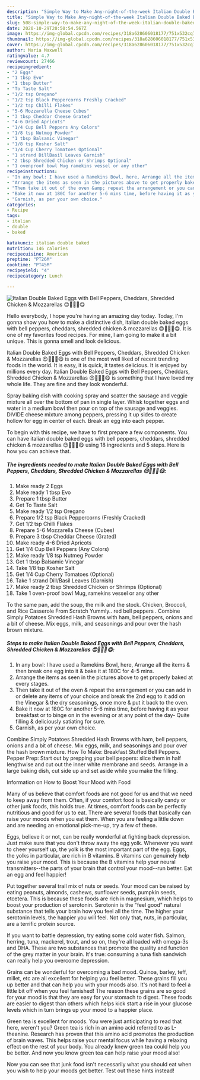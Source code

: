 ```yaml
---
description: "Simple Way to Make Any-night-of-the-week Italian Double Baked Eggs with Bell Peppers, Cheddars, Shredded Chicken &amp;amp; Mozzarellas 😍💁🏻‍♀️😋"
title: "Simple Way to Make Any-night-of-the-week Italian Double Baked Eggs with Bell Peppers, Cheddars, Shredded Chicken &amp;amp; Mozzarellas 😍💁🏻‍♀️😋"
slug: 508-simple-way-to-make-any-night-of-the-week-italian-double-baked-eggs-with-bell-peppers-cheddars-shredded-chicken-and-amp-mozzarellas
date: 2020-10-29T20:50:54.567Z
image: https://img-global.cpcdn.com/recipes/318a628606018177/751x532cq70/italian-double-baked-eggs-with-bell-peppers-cheddars-shredded-chicken-mozzarellas-😍💁🏻♀️😋-recipe-main-photo.jpg
thumbnail: https://img-global.cpcdn.com/recipes/318a628606018177/751x532cq70/italian-double-baked-eggs-with-bell-peppers-cheddars-shredded-chicken-mozzarellas-😍💁🏻♀️😋-recipe-main-photo.jpg
cover: https://img-global.cpcdn.com/recipes/318a628606018177/751x532cq70/italian-double-baked-eggs-with-bell-peppers-cheddars-shredded-chicken-mozzarellas-😍💁🏻♀️😋-recipe-main-photo.jpg
author: Maria Maxwell
ratingvalue: 4.7
reviewcount: 27466
recipeingredient:
- "2 Eggs"
- "1 tbsp Evo"
- "1 tbsp Butter"
- "To Taste Salt"
- "1/2 tsp Oregano"
- "1/2 tsp Black Peppercorns Freshly Cracked"
- "1/2 tsp Chilli Flakes"
- "5-6 Mozzarella Cheese Cubes"
- "3 tbsp Cheddar Cheese Grated"
- "4-6 Dried Apricots"
- "1/4 Cup Bell Peppers Any Colors"
- "1/8 tsp Nutmeg Powder"
- "1 tbsp Balsamic Vinegar"
- "1/8 tsp Kosher Salt"
- "1/4 Cup Cherry Tomatoes Optional"
- "1 strand DillBasil Leaves Garnish"
- "2 tbsp Shredded Chicken or Shrimps Optional"
- "1 ovenproof bowl Mug ramekins vessel or any other"
recipeinstructions:
- "In any bowl: I have used a Ramekins Bowl, here, Arrange all the items &amp; then break one egg into it &amp; bake it at 180C for 4-5 mins."
- "Arrange the items as seen in the pictures above to get properly baked at every stages."
- "Then take it out of the oven &amp; repeat the arrangement or you can add in or delete any items of your choice and break the 2nd egg to it add on the Vinegar &amp; the dry seasonings, once more &amp; put it back to the oven."
- "Bake it now at 180C for another 5-6 mins time, before having it as your breakfast or to binge on in the evening or at any point of the day- Quite filling &amp; deliciously satiating for sure."
- "Garnish, as per your own choice."
categories:
- Recipe
tags:
- italian
- double
- baked

katakunci: italian double baked 
nutrition: 146 calories
recipecuisine: American
preptime: "PT26M"
cooktime: "PT45M"
recipeyield: "4"
recipecategory: Lunch

---
```



![Italian Double Baked Eggs with Bell Peppers, Cheddars, Shredded Chicken &amp; Mozzarellas 😍💁🏻‍♀️😋](https://img-global.cpcdn.com/recipes/318a628606018177/751x532cq70/italian-double-baked-eggs-with-bell-peppers-cheddars-shredded-chicken-mozzarellas-😍💁🏻♀️😋-recipe-main-photo.jpg)

Hello everybody, I hope you're having an amazing day today. Today, I'm gonna show you how to make a distinctive dish, italian double baked eggs with bell peppers, cheddars, shredded chicken &amp; mozzarellas 😍💁🏻‍♀️😋. It is one of my favorites food recipes. For mine, I am going to make it a bit unique. This is gonna smell and look delicious.

Italian Double Baked Eggs with Bell Peppers, Cheddars, Shredded Chicken &amp; Mozzarellas 😍💁🏻‍♀️😋 is one of the most well liked of recent trending foods in the world. It is easy, it is quick, it tastes delicious. It is enjoyed by millions every day. Italian Double Baked Eggs with Bell Peppers, Cheddars, Shredded Chicken &amp; Mozzarellas 😍💁🏻‍♀️😋 is something that I have loved my whole life. They are fine and they look wonderful.

Spray baking dish with cooking spray and scatter the sausage and veggie mixture all over the bottom of pan in single layer. Whisk together eggs and water in a medium bowl then pour on top of the sausage and veggies. DIVIDE cheese mixture among peppers, pressing it up sides to create hollow for egg in center of each. Break an egg into each pepper.


To begin with this recipe, we have to first prepare a few components. You can have italian double baked eggs with bell peppers, cheddars, shredded chicken &amp; mozzarellas 😍💁🏻‍♀️😋 using 18 ingredients and 5 steps. Here is how you can achieve that.

<!--inarticleads1-->

##### The ingredients needed to make Italian Double Baked Eggs with Bell Peppers, Cheddars, Shredded Chicken &amp; Mozzarellas 😍💁🏻‍♀️😋:

1. Make ready 2 Eggs
1. Make ready 1 tbsp Evo
1. Prepare 1 tbsp Butter
1. Get To Taste Salt
1. Make ready 1/2 tsp Oregano
1. Prepare 1/2 tsp Black Peppercorns (Freshly Cracked)
1. Get 1/2 tsp Chilli Flakes
1. Prepare 5-6 Mozzarella Cheese (Cubes)
1. Prepare 3 tbsp Cheddar Cheese (Grated)
1. Make ready 4-6 Dried Apricots
1. Get 1/4 Cup Bell Peppers (Any Colors)
1. Make ready 1/8 tsp Nutmeg Powder
1. Get 1 tbsp Balsamic Vinegar
1. Take 1/8 tsp Kosher Salt
1. Get 1/4 Cup Cherry Tomatoes (Optional)
1. Take 1 strand Dill/Basil Leaves (Garnish)
1. Make ready 2 tbsp Shredded Chicken or Shrimps (Optional)
1. Take 1 oven-proof bowl Mug, ramekins vessel or any other


To the same pan, add the soup, the milk and the stock. Chicken, Broccoli, and Rice Casserole From Scratch Yummly.. red bell peppers . Combine Simply Potatoes Shredded Hash Browns with ham, bell peppers, onions and a bit of cheese. Mix eggs, milk, and seasonings and pour over the hash brown mixture. 

<!--inarticleads2-->

##### Steps to make Italian Double Baked Eggs with Bell Peppers, Cheddars, Shredded Chicken &amp; Mozzarellas 😍💁🏻‍♀️😋:

1. In any bowl: I have used a Ramekins Bowl, here, Arrange all the items &amp; then break one egg into it &amp; bake it at 180C for 4-5 mins.
1. Arrange the items as seen in the pictures above to get properly baked at every stages.
1. Then take it out of the oven &amp; repeat the arrangement or you can add in or delete any items of your choice and break the 2nd egg to it add on the Vinegar &amp; the dry seasonings, once more &amp; put it back to the oven.
1. Bake it now at 180C for another 5-6 mins time, before having it as your breakfast or to binge on in the evening or at any point of the day- Quite filling &amp; deliciously satiating for sure.
1. Garnish, as per your own choice.


Combine Simply Potatoes Shredded Hash Browns with ham, bell peppers, onions and a bit of cheese. Mix eggs, milk, and seasonings and pour over the hash brown mixture. How To Make: Breakfast Stuffed Bell Peppers. Pepper Prep: Start out by prepping your bell peppers: slice them in half lengthwise and cut out the inner white membrane and seeds. Arrange in a large baking dish, cut side up and set aside while you make the filling. 

Information on How to Boost Your Mood with Food


Many of us believe that comfort foods are not good for us and that we need to keep away from them. Often, if your comfort food is basically candy or other junk foods, this holds true. At times, comfort foods can be perfectly nutritious and good for us to eat. There are several foods that basically can raise your moods when you eat them. When you are feeling a little down and are needing an emotional pick-me-up, try a few of these.

Eggs, believe it or not, can be really wonderful at fighting back depression. Just make sure that you don't throw away the egg yolk. Whenever you want to cheer yourself up, the yolk is the most important part of the egg. Eggs, the yolks in particular, are rich in B vitamins. B vitamins can genuinely help you raise your mood. This is because the B vitamins help your neural transmitters--the parts of your brain that control your mood--run better. Eat an egg and feel happier!

Put together several trail mix of nuts or seeds. Your mood can be raised by eating peanuts, almonds, cashews, sunflower seeds, pumpkin seeds, etcetera. This is because these foods are rich in magnesium, which helps to boost your production of serotonin. Serotonin is the "feel good" natural substance that tells your brain how you feel all the time. The higher your serotonin levels, the happier you will feel. Not only that, nuts, in particular, are a terrific protein source.

If you want to battle depression, try eating some cold water fish. Salmon, herring, tuna, mackerel, trout, and so on, they're all loaded with omega-3s and DHA. These are two substances that promote the quality and function of the grey matter in your brain. It's true: consuming a tuna fish sandwich can really help you overcome depression. 

Grains can be wonderful for overcoming a bad mood. Quinoa, barley, teff, millet, etc are all excellent for helping you feel better. These grains fill you up better and that can help you with your moods also. It's not hard to feel a little bit off when you feel famished! The reason these grains are so good for your mood is that they are easy for your stomach to digest. These foods are easier to digest than others which helps kick start a rise in your glucose levels which in turn brings up your mood to a happier place.

Green tea is excellent for moods. You were just anticipating to read that here, weren't you? Green tea is rich in an amino acid referred to as L-theanine. Research has proven that this amino acid promotes the production of brain waves. This helps raise your mental focus while having a relaxing effect on the rest of your body. You already knew green tea could help you be better. And now you know green tea can help raise your mood also!

Now you can see that junk food isn't necessarily what you should eat when you wish to help your moods get better. Test out  these hints  instead!

